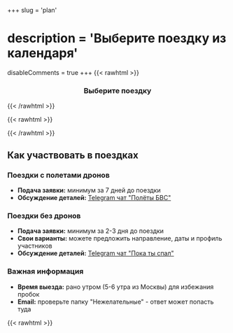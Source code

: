 +++
slug = 'plan'
# description = 'Выберите поездку из календаря'
disableComments = true
+++
{{< rawhtml >}}
<h3 align="center">Выберите поездку</h3>
{{< /rawhtml >}}

{{< rawhtml >}}
<div data-tockify-component="calendar" data-tockify-calendar="sleeptrip.calendar">
</div>
<script data-cfasync="false" data-tockify-script="embed" src="https://public.tockify.com/browser/embed.js">
</script>
{{< /rawhtml >}}

## Как участвовать в поездках

### Поездки с полетами дронов
- **Подача заявки:** минимум за 7 дней до поездки
- **Обсуждение деталей:** [Telegram чат "Полёты БВС"](https://t.me/polet_bvs)

### Поездки без дронов
- **Подача заявки:** минимум за 2-3 дня до поездки
- **Свои варианты:** можете предложить направление, даты и профиль участников
- **Обсуждение деталей:** [Telegram чат "Пока ты спал"](https://t.me/sleeptrip_rec)

### Важная информация
- **Время выезда:** рано утром (5-6 утра из Москвы) для избежания пробок
- **Email:** проверьте папку "Нежелательные" - ответ может попасть туда

{{< rawhtml >}}
<div class="travel-form-container">
    <!-- Сообщения об успехе/ошибке -->
    <script>
    document.addEventListener('DOMContentLoaded', function() {
        const urlParams = new URLSearchParams(window.location.search);
        const success = urlParams.get('success');
        const error = urlParams.get('error');
        
        if (success) {
            const messageDiv = document.createElement('div');
            messageDiv.className = 'form-message form-success';
            messageDiv.textContent = success;
            document.querySelector('.travel-form-container').insertBefore(messageDiv, document.querySelector('.travel-form'));
        }
        
        if (error) {
            const messageDiv = document.createElement('div');
            messageDiv.className = 'form-message form-error';
            messageDiv.textContent = error;
            document.querySelector('.travel-form-container').insertBefore(messageDiv, document.querySelector('.travel-form'));
        }

        // Русские сообщения валидации
        const inputs = document.querySelectorAll('input[required], select[required], textarea[required]');
        inputs.forEach(function(input) {
            input.addEventListener('invalid', function() {
                if (input.type === 'checkbox') {
                    input.setCustomValidity('Пожалуйста, отметьте этот пункт для продолжения');
                } else if (input.type === 'email') {
                    input.setCustomValidity('Пожалуйста, введите корректный email адрес');
                } else if (input.tagName === 'SELECT') {
                    input.setCustomValidity('Пожалуйста, выберите один из вариантов');
                } else {
                    input.setCustomValidity('Пожалуйста, заполните это поле');
                }
            });
            
            input.addEventListener('input', function() {
                input.setCustomValidity('');
            });
        });

        // Загружаем скрипт шифрования
        const script = document.createElement('script');
        script.src = '/js/encryption.js';
        script.onload = function() {
            console.log('✅ Скрипт шифрования загружен для формы plan');
        };
        script.onerror = function() {
            console.error('❌ Ошибка загрузки скрипта шифрования');
        };
        document.head.appendChild(script);
    });

    </script>

    <form class="travel-form" action="/send_plan.php" method="POST">
        <div class="form-group">
            <label for="name">Имя *</label>
            <input type="text" id="name" name="name" placeholder="Введите Ваше имя" required>
        </div>

        <div class="form-group">
            <label for="email">E-mail *</label>
            <input type="email" id="email" name="email" placeholder="Введите Ваш email" required>
        </div>

        <div class="form-group">
            <label for="phone">Телефон</label>
            <input type="tel" id="phone" name="phone" placeholder="Введите телефон">
        </div>

        <div class="form-group">
            <label for="telegram">Ник в Telegram</label>
            <input type="text" id="telegram" name="telegram" placeholder="@ваш_ник">
        </div>

        <div class="form-group">
            <label for="bvs_number"><strong>Учётный номер БВС</strong> (если уже направляли ранее) или предложите <strong>направление/даты поездки</strong> без БВС</label>
            <textarea id="bvs_number" name="bvs_number" placeholder="Свой вариант поездки или учётный номер дрона"></textarea>
        </div>

        <div class="form-group">
            <label for="trip_period">Выберите поездку</label>
            <select id="trip_period" name="trip_period">
                <option value=""></option>
                <option value="Полёты в июне 2025 года">Полёты в июне 2025 года</option>
                <option value="Полёты в июле 2025 года">Полёты в июле 2025 года</option>
                <option value="Полёты в августе 2025 года">Полёты в августе 2025 года</option>
                <option value="Полёты в сентябре 2025 года">Полёты в сентябре 2025 года</option>
                <option value="Свой вариант без БВС">Свой вариант без БВС</option>
            </select>
        </div>

        <div class="form-group">
            <label for="pdf_file">Прикрепить PDF файл</label>
            <div class="file-input-wrapper" onclick="document.getElementById('pdf_file').click()">
                <input type="file" id="pdf_file" name="pdf_file" accept=".pdf" class="file-input-hidden">
                <span class="file-input-text" id="pdf_file_text">Выберите PDF файл</span>
            </div>
            <div class="file-info">
                <small>Максимальный размер файла: 10 МБ</small>
            </div>
        </div>

        <div class="form-group checkbox-group">
            <label class="checkbox-container">
                <input type="checkbox" id="privacy_consent" name="privacy_consent" required>
                <span class="checkmark"></span>
                <span class="privacy-text">
                    Я согласен на обработку персональных данных в соответствии с ФЗ №152 <sup>1</sup>
                    <div class="privacy-details">
                        <p>Данные будут обрабатываться либо для получения разрешения на полёты БВС, либо для организации поездки.</p>
                        <p>Согласие действует 1 месяц. Отзыв согласия: <a href="mailto:sleep-trip@ya.ru">sleep-trip@ya.ru</a></p>
                    </div>
                </span>
            </label>
        </div>

        <div class="form-group checkbox-group">
            <label class="checkbox-container">
                <input type="checkbox" id="age_consent" name="age_consent" required>
                <span class="checkmark"></span>
                <span class="privacy-text">
                    Мне есть 18 лет <sup>2</sup>
                </span>
            </label>
        </div>

        <button type="submit" class="submit-btn">
            Отправить
        </button>
    </form>
</div>
{{< /rawhtml >}}

---

### Пояснения к форме:

<sup>1</sup> **Согласие на обработку персональных данных:**

Заполнение «чек-бокса» (проставление «галочки»/ «веб-метки» на сайте sleeptrip.ru в графе «Я согласен на обработку персональных данных») и нажатие соответствующей кнопки и (или) направление персональных данных (фамилия, имя, телефон, имя (ник) в Телеграм) в ответном письме на адрес: sleep-trip@ya.ru является подтверждением Вашего согласия на обработку персональных данных либо с целью получения разрешения на полёты беспилотного воздушного судна (БВС), либо с целью ответа на вопрос, заданный на сайте sleeptrip.ru.

Предоставленные персональные данные будут обрабатываться в соответствии с положениями Федерального закона Российской Федерации №152-ФЗ от 27.07.2006 «О персональных данных».

Заявление об уточнении персональных данных, отзыве настоящего согласия может быть направлено по электронной почте по адресу: sleep-trip@ya.ru.

Я выражаю свое согласие на обработку, включая: сбор, запись, систематизацию, накопление, хранение, уточнение (обновление, изменение), извлечение, использование, передачу (предоставление, доступ), блокирование, обезличивание, удаление, уничтожение, своих персональных данных (в случае предоставления мной) Оператору (владельцу сайта sleeptrip.ru) для целей:

- обеспечения получения разрешения на полёты БВС и направления мне информационных сообщений о статусе получения такого разрешения;
- ответа на вопрос, заданный на сайте sleeptrip.ru.

Я согласен и разрешаю Оператору обрабатывать мои персональные данные с использованием средств автоматизации или без использования таких средств (смешанная обработка).

Я согласен с тем, что мои персональные данные будут переданы третьим лицам – Единой системе организации воздушного движения, сервису "Небосвод" (skyarc.ru) или сервису СППИ (https://sppi.ivprf.ru), а также сотрудникам полиции (в случае взаимодействия с ними на местности) для реализации целей обработки персональных данных - получения разрешения на полёты БВС. Без передачи данных указанным организациям (сервисам) реализация целей обработки персональных данных будет невозможна.

Настоящее Согласие действует до момента достижения целей обработки или отзыва согласия на обработку, но не более 1 (одного) месяца с момента предоставления Согласия.

<sup>2</sup> **Подтверждение совершеннолетия:** Поставление отметки в данном поле подтверждает, что вам исполнилось 18 лет.

---

### Пояснения к форме:

**<sup>1</sup> Согласие на обработку персональных данных:**

Заполнение чек-бокса и нажатие кнопки является подтверждением Вашего согласия на обработку персональных данных с целью получения разрешения на полёты БВС и/или организации поездки на сайте sleeptrip.ru.

Предоставленные персональные данные будут обрабатываться в соответствии с положениями Федерального закона РФ №152-ФЗ от 27.07.2006 «О персональных данных».

Я выражаю свое согласие на обработку (включая: сбор, запись, систематизацию, накопление, хранение, уточнение, извлечение, использование, передачу, блокирование, обезличивание, удаление, уничтожение) моих персональных данных Оператором (владельцем сайта sleeptrip.ru) для целей:
- обеспечения получения разрешения на полёты БВС и направления информационных сообщений о статусе получения разрешения;
- организации поездки и направления информации о поездке.

Я согласен с тем, что мои персональные данные могут быть переданы третьим лицам – Единой системе организации воздушного движения, сервису "Небосвод" (skyarc.ru) или сервису СППИ (https://sppi.ivprf.ru), а также сотрудникам полиции (при необходимости) для получения разрешения на полёты БВС.

Настоящее Согласие действует до момента достижения целей обработки или отзыва согласия на обработку, но не более 1 (одного) месяца с момента предоставления Согласия.

Заявление об уточнении персональных данных, отзыве настоящего согласия может быть направлено по электронной почте: sleep-trip@ya.ru

**<sup>2</sup> Подтверждение совершеннолетия:**

Участие в поездках и мероприятиях разрешено только лицам, достигшим совершеннолетия (18 лет). В случае, если Вам менее 18 лет, для участия в поездке необходимо согласие и личное присутствие законных представителей (родителей, опекунов).

